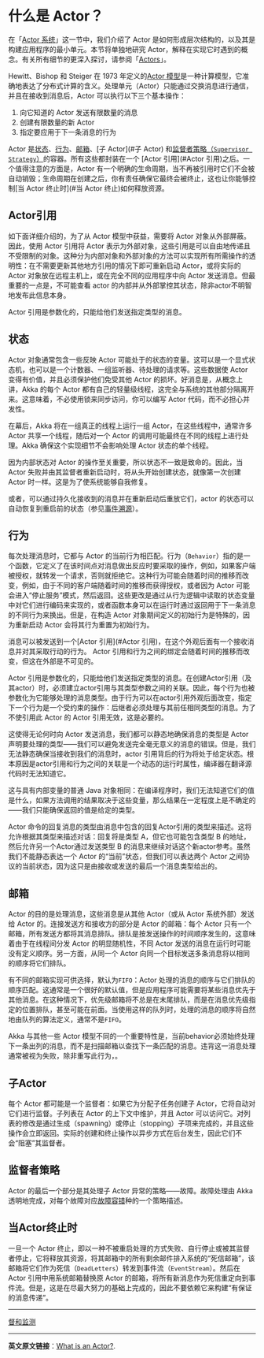 # 什么是 Actor？
在「[Actor 系统](actor-systems.md)」这一节中，我们介绍了 Actor 是如何形成层次结构的，以及其是构建应用程序的最小单元。本节将单独地研究 Actor，解释在实现它时遇到的概念。有关所有细节的更深入探讨，请参阅「[Actors](../actors/actors.md)」。

Hewitt、Bishop 和 Steiger 在 1973 年定义的[Actor 模型](https://en.wikipedia.org/wiki/Actor_model)是一种计算模型，它准确地表达了分布式计算的含义。处理单元（Actor）只能通过交换消息进行通信，并且在接收到消息后，Actor 可以执行以下三个基本操作：

1. 向它知道的 Actor 发送有限数量的消息
2. 创建有限数量的新 Actor
3. 指定要应用于下一条消息的行为

Actor 是[状态](#状态)、[行为](#行为)、[邮箱](#邮箱)、[子 Actor](#子 Actor) 和[监督者策略（`Supervisor Strategy`）](#监督者策略)的容器。所有这些都封装在一个 [Actor 引用](#Actor 引用)之后。一个值得注意的方面是，Actor 有一个明确的生命周期，当不再被引用时它们不会被自动销毁；生命周期在创建之后，你有责任确保它最终会被终止，这也让你能够控制[当 Actor 终止时](#当 Actor 终止)如何释放资源。

## Actor引用
如下面详细介绍的，为了从 Actor 模型中获益，需要将 Actor 对象从外部屏蔽。因此，使用 Actor 引用将 Actor 表示为外部对象，这些引用是可以自由地传递且不受限制的对象。这种分为内部对象和外部对象的方法可以实现所有所需操作的透明性：在不需要更新其他地方引用的情况下即可重新启动 Actor，或将实际的 Actor 对象放在远程主机上，或在完全不同的应用程序中向 Actor 发送消息。但最重要的一点是，不可能查看 actor 的内部并从外部掌控其状态，除非actor不明智地发布此信息本身。

Actor 引用是参数化的，只能给他们发送指定类型的消息。

## 状态
Actor 对象通常包含一些反映 Actor 可能处于的状态的变量。这可以是一个显式状态机，也可以是一个计数器、一组监听器、待处理的请求等。这些数据使 Actor 变得有价值，并且必须保护他们免受其他 Actor 的损坏。好消息是，从概念上讲，Akka 的每个 Actor 都有自己的轻量级线程，这完全与系统的其他部分隔离开来。这意味着，不必使用锁来同步访问，你可以编写 Actor 代码，而不必担心并发性。

在幕后，Akka 将在一组真正的线程上运行一组 Actor，在这些线程中，通常许多 Actor 共享一个线程，随后对一个 Actor 的调用可能最终在不同的线程上进行处理。Akka 确保这个实现细节不会影响处理 Actor 状态的单个线程。

因为内部状态对 Actor 的操作至关重要，所以状态不一致是致命的。因此，当 Actor 失败并由其监督者重新启动时，将从头开始创建状态，就像第一次创建 Actor 时一样。这是为了使系统能够自我修复。

或者，可以通过持久化接收到的消息并在重新启动后重放它们，actor 的状态可以自动恢复到重启前的状态（参见[事件溯源](../typed/persistence.md)）。

## 行为
每次处理消息时，它都与 Actor 的当前行为相匹配。行为（`Behavior`）指的是一个函数，它定义了在该时间点对消息做出反应时要采取的操作，例如，如果客户端被授权，就转发一个请求，否则就拒绝它。这种行为可能会随着时间的推移而改变，例如，由于不同的客户端随着时间的推移而获得授权，或者因为 Actor 可能会进入“停止服务”模式，然后返回。这些更改是通过从行为逻辑中读取的状态变量中对它们进行编码来实现的，或者函数本身可以在运行时通过返回用于下一条消息的不同行为来换出。但是，在构造 Actor 对象期间定义的初始行为是特殊的，因为重新启动 Actor 会将其行为重置为初始行为。

消息可以被发送到一个[Actor 引用](#Actor 引用)，在这个外观后面有一个接收消息并对其采取行动的行为。 Actor 引用和行为之间的绑定会随着时间的推移而改变，但这在外部是不可见的。

Actor  引用是参数化的，只能给他们发送指定类型的消息。在创建Actor引用（及其actor）时，必须建立actor引用与其类型参数之间的关联。因此，每个行为也被参数化为它能够处理的消息类型。由于行为可以在actor引用外观后面改变，指定下一个行为是一个受约束的操作：后继者必须处理与其前任相同类型的消息。为了不使引用此 Actor 的 Actor 引用无效，这是必要的。

这使得无论何时向 Actor 发送消息，我们都可以静态地确保消息的类型是 Actor 声明要处理的类型——我们可以避免发送完全毫无意义的消息的错误。但是，我们无法静态确保当接收到我们的消息时，actor 引用背后的行为将处于给定状态。根本原因是actor引用和行为之间的关联是一个动态的运行时属性，编译器在翻译源代码时无法知道它。

这与具有内部变量的普通 Java 对象相同：在编译程序时，我们无法知道它们的值是什么，如果方法调用的结果取决于这些变量，那么结果在一定程度上是不确定的——我们只能确保返回的值是给定的类型。

Actor 命令的回复消息的类型由消息中包含的回复Actor引用的类型来描述。这将允许根据其类型来描述对话：回复将是类型 A，但它也可能包含类型 B 的地址，然后允许另一个Actor通过发送类型 B 的消息来继续对话这个新actor参考。虽然我们不能静态表达一个 Actor 的“当前”状态，但我们可以表达两个 Actor 之间协议的当前状态，因为这只是由接收或发送的最后一个消息类型给出的。

## 邮箱
Actor 的目的是处理消息，这些消息是从其他 Actor（或从 Actor 系统外部）发送给 Actor 的。连接发送方和接收方的部分是 Actor 的邮箱：每个 Actor 只有一个邮箱，所有发送方都将其消息排队。排队是按发送操作的时间顺序发生的，这意味着由于在线程间分发 Actor 的明显随机性，不同 Actor 发送的消息在运行时可能没有定义顺序。另一方面，从同一个 Actor 向同一个目标发送多条消息将以相同的顺序将它们排队。

有不同的邮箱实现可供选择，默认为`FIFO`：Actor 处理的消息的顺序与它们排队的顺序匹配。这通常是一个很好的默认值，但是应用程序可能需要将某些消息优先于其他消息。在这种情况下，优先级邮箱将不总是在末尾排队，而是在消息优先级指定的位置排队，甚至可能在前面。当使用这样的队列时，处理的消息的顺序将自然地由队列的算法定义，通常不是`FIFO`。

Akka 与其他一些 Actor 模型不同的一个重要特性是，当前behavior必须始终处理下一条出列的消息，而不是扫描邮箱以查找下一条匹配的消息。违背这一消息处理通常被视为失败，除非重写此行为，。

## 子Actor
每个 Actor 都可能是一个监督者：如果它为分配子任务创建子 Actor，它将自动对它们进行监督。子列表在 Actor 的上下文中维护，并且 Actor 可以访问它。对列表的修改是通过生成（spawning）或停止（stopping）子项来完成的，并且这些操作会立即返回。实际的创建和终止操作以异步方式在后台发生，因此它们不会“阻塞”其监督者。

## 监督者策略
Actor 的最后一个部分是其处理子 Actor 异常的策略——故障。故障处理由 Akka 透明地完成，对每个故障对应[故障容错](../typed/fault-tlerance.md)种的一个策略描述。

## 当Actor终止时
一旦一个 Actor 终止，即以一种不被重启处理的方式失败、自行停止或被其监督者停止，它将释放其资源，将其邮箱中的所有剩余邮件排入系统的“死信邮箱”，该邮箱将它们作为死信（`DeadLetters`）转发到事件流（`EventStream`）。然后在 Actor 引用中用系统邮箱替换原 Actor 的邮箱，将所有新消息作为死信重定向到事件流。但是，这是在尽最大努力的基础上完成的，因此不要依赖它来构建“有保证的消息传递”。

----------

[督和监测](supervision.md)

----------
**英文原文链接**：[What is an Actor?](https://doc.akka.io/docs/akka/current/general/actors.html).